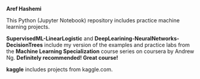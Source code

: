 **Aref Hashemi**

This Python (Jupyter Notebook) repository includes practice machine learning projects.

**SupervisedML-LinearLogistic** and **DeepLearining-NeuralNetworks-DecisionTrees** include my version of the examples and practice labs from the **Machine Learning Specialization** course series on coursera by Andrew Ng. **Definitely recommended! Great course!**  

**kaggle** includes projects from kaggle.com.